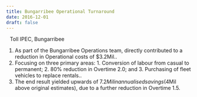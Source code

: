 ```yaml
---
title: Bungarribee Operational Turnaround
date: 2016-12-01
draft: false
---
```


<i class="fas fa-map-marker-alt" style="padding-right: 10px;"></i> Toll IPEC, Bungarribee

<!--more-->

1. As part of the Bungarribee Operations team, directly contributed to a reduction in Operational costs of $3.2Mil..<br>
2. Focusing on three primary areas: 1. Conversion of labour from casual to permanent; 2. 80% reduction in Overtime 2.0; and 3. Purchasing of fleet vehicles to replace rentals..<br>
3. The end result yielded upwards of $7.2Mil in annualised savings ($4Mil above original estimates), due to a further reduction in Overtime 1.5.
